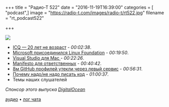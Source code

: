 +++
title = "Радио-Т 522"
date = "2016-11-19T16:39:00"
categories = [ "podcast",]
image = "https://radio-t.com/images/radio-t/rt522.jpg"
filename = "rt_podcast522"

+++

![](https://radio-t.com/images/radio-t/rt522.jpg)

- [ICQ — 20 лет не возраст](https://medium.com/@Dimitryophoto/icq-20-years-is-no-limit-8734e1eea8ea) - *00:02:38*.
- [Microsoft присоединился Linux Foundation](http://arstechnica.com/information-technology/2016/11/microsoft-yes-microsoft-joins-the-linux-foundation/) - *00:19:50*.
- [Visual Studio для Mac ](https://habrahabr.ru/company/microsoft/blog/315444/) - *00:22:26*.
- [Manifesto для ответственных](http://manifesto.responsiblesoftware.org/) - *00:40:42*.
- [8м GitHub профилей утекли через левый сервис](https://www.troyhunt.com/8-million-github-profiles-were-leaked-from-geekedins-mongodb-heres-how-to-see-yours/) - *00:56:31*.
- [Почему надо/не надо писать код](http://bravenewgeek.com/you-are-not-paid-to-write-code/) - *01:00:37*.
- Темы наших слушателей

_Спонсор этого выпуска [DigitalOcean](https://do.co/radiot)_

[аудио](https://cdn.radio-t.com/rt_podcast522.mp3) • [лог чата](http://chat.radio-t.com/logs/radio-t-522.html)
<audio src="https://cdn.radio-t.com/rt_podcast522.mp3" preload="none"></audio>
